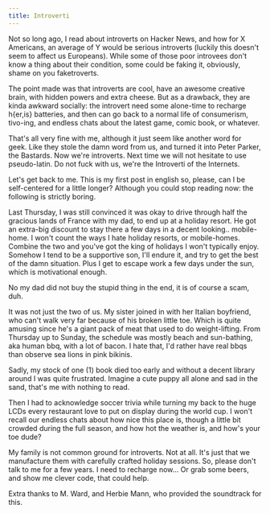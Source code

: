 ```yaml
---
title: Introverti
---
```


Not so long ago, I read about introverts on Hacker News, and how for X
Americans, an average of Y would be serious introverts (luckily this doesn't
seem to affect us Europeans). While some of those poor introvees don't know a
thing about their condition, some could be faking it, obviously, shame on you
faketroverts.

The point made was that introverts are cool, have an awesome creative brain,
with hidden powers and extra cheese. But as a drawback, they are kinda awkward
socially: the introvert need some alone-time to recharge h{er,is} batteries,
and then can go back to a normal life of consumerism, tivo-ing, and endless
chats about the latest game, comic book, or whatever.

That's all very fine with me, although it just seem like another word for
geek. Like they stole the damn word from us, and turned it into Peter Parker,
the Bastards. Now we're introverts. Next time we will not hesitate to use
pseudo-latin. Do not fuck with us, we're the Introverti of the Internets.

Let's get back to me. This is my first post in english so, please, can I be
self-centered for a little longer? Although you could stop reading now: the
following is strictly boring.

Last Thursday, I was still convinced it was okay to drive through half the
gracious lands of France with my dad, to end up at a holiday resort. He got an
extra-big discount to stay there a few days in a decent looking.. mobile-home.
I won't count the ways I hate holiday resorts, or mobile-homes. Combine the
two and you've got the king of holidays I won't typically enjoy. Somehow I
tend to be a supportive son, I'll endure it, and try to get the best of the
damn situation. Plus I get to escape work a few days under the sun, which is
motivational enough.

No my dad did not buy the stupid thing in the end, it is of course a scam,
duh.

It was not just the two of us. My sister joined in with her Italian boyfriend,
who can't walk very far because of his broken little toe. Which is quite
amusing since he's a giant pack of meat that used to do weight-lifting. From
Thursday up to Sunday, the schedule was mostly beach and sun-bathing, aka
human bbq, with a lot of bacon. I hate that, I'd rather have real bbqs than
observe sea lions in pink bikinis.

Sadly, my stock of one (1) book died too early and without a decent library
around I was quite frustrated. Imagine a cute puppy all alone and sad in the
sand, that's me with nothing to read.

Then I had to acknowledge soccer trivia while turning my back to the huge LCDs
every restaurant love to put on display during the world cup. I won't recall
our endless chats about how nice this place is, though a little bit crowded
during the full season, and how hot the weather is, and how's your toe dude?

My family is not common ground for introverts. Not at all. It's just that we
manufacture them with carefully crafted holiday sessions. So, please don't
talk to me for a few years. I need to recharge now... Or grab some beers, and
show me clever code, that could help.

Extra thanks to M. Ward, and Herbie Mann, who provided the soundtrack for
this.

